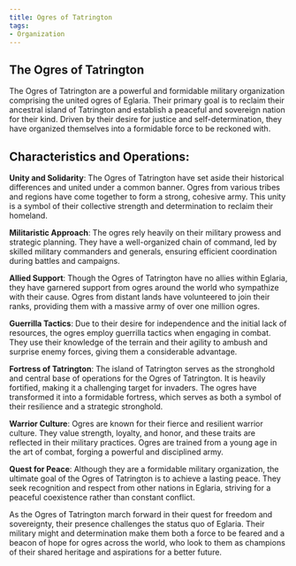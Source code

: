 ```yaml
---
title: Ogres of Tatrington
tags:
- Organization
---
```

## The Ogres of Tatrington

The Ogres of Tatrington are a powerful and formidable military organization comprising the united ogres of Eglaria. Their primary goal is to reclaim their ancestral island of Tatrington and establish a peaceful and sovereign nation for their kind. Driven by their desire for justice and self-determination, they have organized themselves into a formidable force to be reckoned with.

## Characteristics and Operations:

**Unity and Solidarity**: The Ogres of Tatrington have set aside their historical differences and united under a common banner. Ogres from various tribes and regions have come together to form a strong, cohesive army. This unity is a symbol of their collective strength and determination to reclaim their homeland.

**Militaristic Approach**: The ogres rely heavily on their military prowess and strategic planning. They have a well-organized chain of command, led by skilled military commanders and generals, ensuring efficient coordination during battles and campaigns.

**Allied Support**: Though the Ogres of Tatrington have no allies within Eglaria, they have garnered support from ogres around the world who sympathize with their cause. Ogres from distant lands have volunteered to join their ranks, providing them with a massive army of over one million ogres.

**Guerrilla Tactics**: Due to their desire for independence and the initial lack of resources, the ogres employ guerrilla tactics when engaging in combat. They use their knowledge of the terrain and their agility to ambush and surprise enemy forces, giving them a considerable advantage.

**Fortress of Tatrington**: The island of Tatrington serves as the stronghold and central base of operations for the Ogres of Tatrington. It is heavily fortified, making it a challenging target for invaders. The ogres have transformed it into a formidable fortress, which serves as both a symbol of their resilience and a strategic stronghold.

**Warrior Culture**: Ogres are known for their fierce and resilient warrior culture. They value strength, loyalty, and honor, and these traits are reflected in their military practices. Ogres are trained from a young age in the art of combat, forging a powerful and disciplined army.

**Quest for Peace**: Although they are a formidable military organization, the ultimate goal of the Ogres of Tatrington is to achieve a lasting peace. They seek recognition and respect from other nations in Eglaria, striving for a peaceful coexistence rather than constant conflict.

As the Ogres of Tatrington march forward in their quest for freedom and sovereignty, their presence challenges the status quo of Eglaria. Their military might and determination make them both a force to be feared and a beacon of hope for ogres across the world, who look to them as champions of their shared heritage and aspirations for a better future.